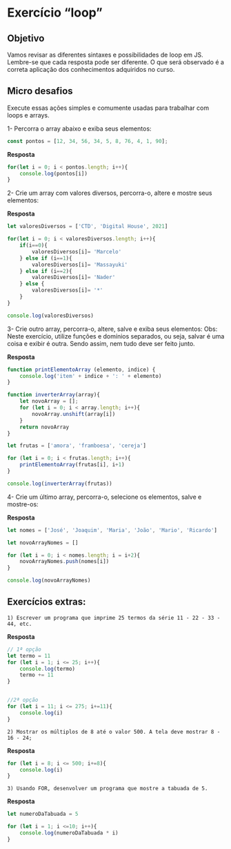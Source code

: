 # Exercício “loop”


## Objetivo

Vamos revisar as diferentes sintaxes e possibilidades de loop em JS.
Lembre-se que cada resposta pode ser diferente. O que será observado é a correta aplicação dos conhecimentos adquiridos no curso.


## Micro desafios

Execute essas ações simples e comumente usadas para trabalhar com loops e arrays.

1- Percorra o array abaixo e exiba seus elementos:

```js
const pontos = [12, 34, 56, 34, 5, 8, 76, 4, 1, 90];
```

**Resposta**

```js
for(let i = 0; i < pontos.length; i++){
    console.log(pontos[i])
}
```

2- Crie um array com valores diversos, percorra-o, altere e mostre seus elementos:
 

**Resposta**

```js
let valoresDiversos = ['CTD', 'Digital House', 2021]

for(let i = 0; i < valoresDiversos.length; i++){ 
    if(i==0){
        valoresDiversos[i]= 'Marcelo'
    } else if (i==1){
        valoresDiversos[i]= 'Massayuki'
    } else if (i==2){
        valoresDiversos[i]= 'Nader'
    } else {
        valoresDiversos[i]= '*'
    }
}

console.log(valoresDiversos)
```


3- Crie outro array, percorra-o, altere, salve e exiba seus elementos:
Obs: Neste exercício, utilize funções e domínios separados, ou seja, salvar é uma coisa e exibir é outra. Sendo assim, nem tudo deve ser feito junto.


**Resposta**

```js
function printElementoArray (elemento, indice) {
    console.log('item' + indice + ': ' + elemento)
}

function inverterArray(array){
    let novoArray = [];
    for (let i = 0; i < array.length; i++){
        novoArray.unshift(array[i])
    }
    return novoArray
}

let frutas = ['amora', 'framboesa', 'cereja']

for (let i = 0; i < frutas.length; i++){
    printElementoArray(frutas[i], i+1)
}

console.log(inverterArray(frutas))

```


4- Crie um último array, percorra-o, selecione os elementos, salve e mostre-os:


**Resposta**

```js
let nomes = ['José', 'Joaquim', 'Maria', 'João', 'Mario', 'Ricardo']

let novoArrayNomes = []

for (let i = 0; i < nomes.length; i = i+2){
    novoArrayNomes.push(nomes[i])
}

console.log(novoArrayNomes)
```


## Exercícios extras:

```
1) Escrever um programa que imprime 25 termos da série 11 - 22 - 33 - 44, etc.
```

**Resposta**

```js
// 1ª opção
let termo = 11
for (let i = 1; i <= 25; i++){
    console.log(termo)
    termo += 11
}


//2ª opção
for (let i = 11; i <= 275; i+=11){
    console.log(i)
}
```

```
2) Mostrar os múltiplos de 8 até o valor 500. A tela deve mostrar 8 - 16 - 24;
```

**Resposta**

```js
for (let i = 8; i <= 500; i+=8){
    console.log(i)
}
```

```
3) Usando FOR, desenvolver um programa que mostre a tabuada de 5.
```

**Resposta**

```js
let numeroDaTabuada = 5

for (let i = 1; i <=10; i++){
    console.log(numeroDaTabuada * i)
}
```
